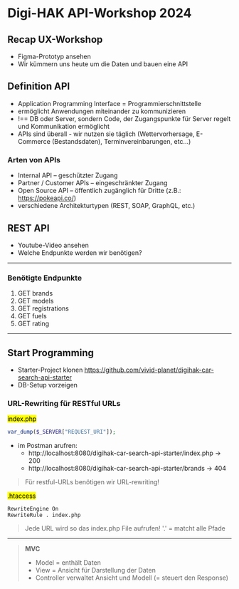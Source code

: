 # Digi-HAK API-Workshop 2024

## Recap UX-Workshop

- Figma-Prototyp ansehen
- Wir kümmern uns heute um die Daten und bauen eine API

## Definition API

- Application Programming Interface = Programmierschnittstelle
- ermöglicht Anwendungen miteinander zu kommunizieren
- !== DB oder Server, sondern Code, der Zugangspunkte für Server regelt und Kommunikation ermöglicht
- APIs sind überall - wir nutzen sie täglich (Wettervorhersage, E-Commerce (Bestandsdaten), Terminvereinbarungen, etc...)

### Arten von APIs

- Internal API – geschützter Zugang
- Partner / Customer APIs – eingeschränkter Zugang
- Open Source API – öffentlich zugänglich für Dritte (z.B.: https://pokeapi.co/)
- verschiedene Architekturtypen (REST, SOAP, GraphQL, etc.)

## REST API

- Youtube-Video ansehen
- Welche Endpunkte werden wir benötigen?

---

### Benötigte Endpunkte

1. GET brands
2. GET models
3. GET registrations
4. GET fuels
5. GET rating

---

## Start Programming

- Starter-Project klonen https://github.com/vivid-planet/digihak-car-search-api-starter
- DB-Setup vorzeigen

### URL-Rewriting für RESTful URLs

<mark> index.php <mark>

```php
var_dump($_SERVER["REQUEST_URI"]);
```

- im Postman arufren:
  - http://localhost:8080/digihak-car-search-api-starter/index.php -> 200
  - http://localhost:8080/digihak-car-search-api-starter/brands -> 404

> Für restful-URLs benötigen wir URL-rewriting!

<mark>.htaccess<mark>

```
RewriteEngine On
RewriteRule . index.php
```

> Jede URL wird so das index.php File aufrufen!
> '.' = matcht alle Pfade

---

> **MVC**
>
> - Model = enthält Daten
> - View = Ansicht für Darstellung der Daten
> - Controller verwaltet Ansicht und Modell (= steuert den Response)
